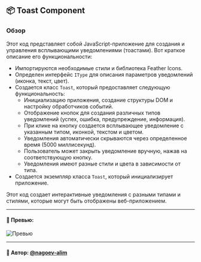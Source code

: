 ## 📦 Toast Component

### Обзор
Этот код представляет собой JavaScript-приложение для создания и управления всплывающими уведомлениями (тоастами). Вот краткое описание его функциональности:

- Импортируются необходимые стили и библиотека Feather Icons.
- Определен интерфейс `IType` для описания параметров уведомлений (иконка, текст, цвет).
- Создается класс `Toast`, который предоставляет следующую функциональность:
    - Инициализацию приложения, создание структуры DOM и настройку обработчиков событий.
    - Отображение кнопок для создания различных типов уведомлений (успех, ошибка, предупреждение, информация).
    - При клике на кнопку создается всплывающее уведомление с указанным типом, иконкой, текстом и цветом.
    - Уведомления автоматически скрываются через определенное время (5000 миллисекунд).
    - Пользователь может закрыть уведомление вручную, нажав на соответствующую кнопку.
    - Уведомления имеют разные стили и цвета в зависимости от типа.
- Создается экземпляр класса `Toast`, который инициализирует приложение.

Этот код создает интерактивные уведомления с разными типами и стилями, которые могут быть отображены веб-приложением.

---

#### 🌄 Превью:

![Превью](https://lh3.googleusercontent.com/drive-viewer/AITFw-yYILKg6-7S1R2K7vST1r-HqvctyRGuQ2VLXB5q68sgiqsi80QAhaB-uFC39sz07aMTJFkjuQKhuenoZby24aDQ9Zhh=s1600)


-----

#### 🙌 Автор: [@nagoev-alim](https://github.com/nagoev-alim)

